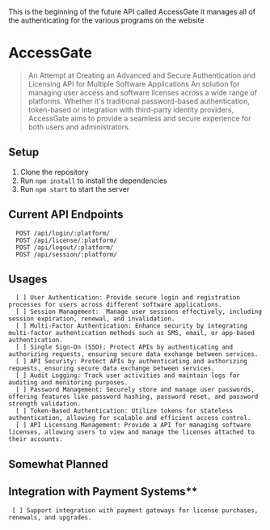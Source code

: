 This is the beginning of the future API called AccessGate it manages all of the authenticating for the various programs on the website

# AccessGate

> An Attempt at Creating an Advanced and Secure Authentication and Licensing API for Multiple Software Applications
> An solution for managing user access and software licenses across a wide range of platforms. Whether it's traditional password-based authentication, token-based or integration with third-party identity providers, AccessGate aims to provide a seamless and secure experience for both users and administrators.

## Setup
1. Clone the repository
2. Run `npm install` to install the dependencies
3. Run `npm start` to start the server

## Current API Endpoints
```http
  POST /api/login/:platform/
  POST /api/license/:platform/
  POST /api/logout/:platform/
  POST /api/session/:platform/
```

## Usages
```Features
  [ ] User Authentication: Provide secure login and registration processes for users across different software applications.
  [ ] Session Management:  Manage user sessions effectively, including session expiration, renewal, and invalidation.
  [ ] Multi-Factor Authentication: Enhance security by integrating multi-factor authentication methods such as SMS, email, or app-based authentication.
  [ ] Single Sign-On (SSO): Protect APIs by authenticating and authorizing requests, ensuring secure data exchange between services.
  [ ] API Security: Protect APIs by authenticating and authorizing requests, ensuring secure data exchange between services.
  [ ] Audit Logging: Track user activities and maintain logs for auditing and monitoring purposes.
  [ ] Password Management: Securely store and manage user passwords, offering features like password hashing, password reset, and password strength validation.
  [ ] Token-Based Authentication: Utilize tokens for stateless authentication, allowing for scalable and efficient access control.
  [ ] API Licensing Management: Provide a API for managing software licenses, allowing users to view and manage the licenses attached to their accounts.
```

## Somewhat Planned

## Integration with Payment Systems**
``` [ ] Support integration with payment gateways for license purchases, renewals, and upgrades.```
